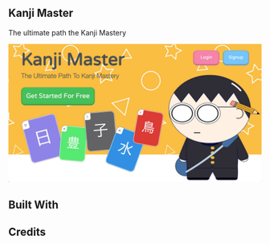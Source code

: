 ## Kanji Master

The ultimate path the Kanji Mastery

![alt text](kanji-master.jpg 'Kanji Master')

## Built With

## Credits
